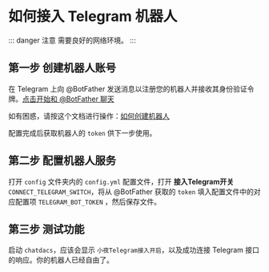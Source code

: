 # 如何接入 Telegram 机器人 <Badge text="注意" type="error"/>

::: danger 注意
需要良好的网络环境。
:::

## 第一步 创建机器人账号

在 Telegram 上向 @BotFather 发送消息以注册您的机器人并接收其身份验证令牌。[点击开始和 @BotFather 聊天](https://t.me/BotFather)

如有困惑，请按这个文档进行操作：[如何创建机器人](https://github.com/hosein2398/node-telegram-bot-api-tutorial#Creating+new+bot+with+BotFather)

配置完成后获取机器人的 `token` 供下一步使用。

## 第二步 配置机器人服务

打开 `config` 文件夹内的 `config.yml` 配置文件，打开 **接入Telegram开关** `CONNECT_TELEGRAM_SWITCH`，将从 @BotFather 获取的 `token` 填入配置文件中的对应配置项 `TELEGRAM_BOT_TOKEN` ，然后保存文件。

## 第三步 测试功能

启动 `chatdacs`，应该会显示 `小夜Telegram接入开启`，以及成功连接 Telegram 接口的响应。你的机器人已经自由了。
